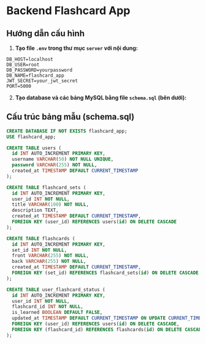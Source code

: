 # Backend Flashcard App

## Hướng dẫn cấu hình

1. **Tạo file `.env` trong thư mục `server` với nội dung:**

```
DB_HOST=localhost
DB_USER=root
DB_PASSWORD=yourpassword
DB_NAME=flashcard_app
JWT_SECRET=your_jwt_secret
PORT=5000
```

2. **Tạo database và các bảng MySQL bằng file `schema.sql` (bên dưới):**

## Cấu trúc bảng mẫu (schema.sql)

```sql
CREATE DATABASE IF NOT EXISTS flashcard_app;
USE flashcard_app;

CREATE TABLE users (
  id INT AUTO_INCREMENT PRIMARY KEY,
  username VARCHAR(50) NOT NULL UNIQUE,
  password VARCHAR(255) NOT NULL,
  created_at TIMESTAMP DEFAULT CURRENT_TIMESTAMP
);

CREATE TABLE flashcard_sets (
  id INT AUTO_INCREMENT PRIMARY KEY,
  user_id INT NOT NULL,
  title VARCHAR(100) NOT NULL,
  description TEXT,
  created_at TIMESTAMP DEFAULT CURRENT_TIMESTAMP,
  FOREIGN KEY (user_id) REFERENCES users(id) ON DELETE CASCADE
);

CREATE TABLE flashcards (
  id INT AUTO_INCREMENT PRIMARY KEY,
  set_id INT NOT NULL,
  front VARCHAR(255) NOT NULL,
  back VARCHAR(255) NOT NULL,
  created_at TIMESTAMP DEFAULT CURRENT_TIMESTAMP,
  FOREIGN KEY (set_id) REFERENCES flashcard_sets(id) ON DELETE CASCADE
);

CREATE TABLE user_flashcard_status (
  id INT AUTO_INCREMENT PRIMARY KEY,
  user_id INT NOT NULL,
  flashcard_id INT NOT NULL,
  is_learned BOOLEAN DEFAULT FALSE,
  updated_at TIMESTAMP DEFAULT CURRENT_TIMESTAMP ON UPDATE CURRENT_TIMESTAMP,
  FOREIGN KEY (user_id) REFERENCES users(id) ON DELETE CASCADE,
  FOREIGN KEY (flashcard_id) REFERENCES flashcards(id) ON DELETE CASCADE
);
``` 